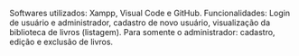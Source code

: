 Softwares utilizados: Xampp, Visual Code e GitHub.
Funcionalidades: Login de usuário e administrador, cadastro de novo usuário, visualização da biblioteca de livros (listagem). Para somente o administrador: cadastro, edição e exclusão de livros.
